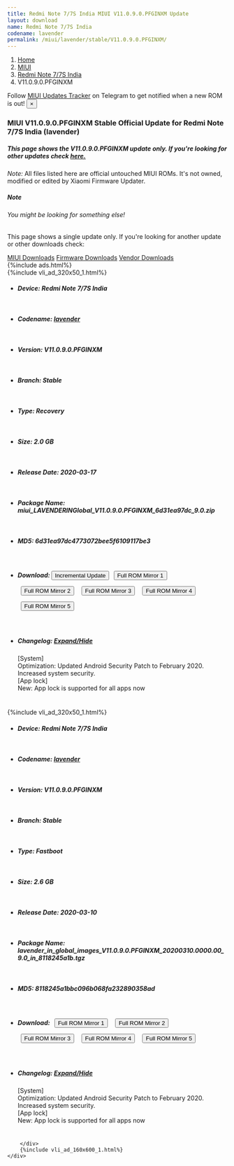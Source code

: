 ```yaml
---
title: Redmi Note 7/7S India MIUI V11.0.9.0.PFGINXM Update
layout: download
name: Redmi Note 7/7S India
codename: lavender
permalink: /miui/lavender/stable/V11.0.9.0.PFGINXM/
---
```

<nav aria-label="breadcrumb">
    <ol class="breadcrumb">
        <li class="breadcrumb-item"><a href="/">Home</a></li>
        <li class="breadcrumb-item"><a href="/miui/">MIUI</a></li>
        <li class="breadcrumb-item"><a href="/miui/lavender/">Redmi Note 7/7S India</a></li>
        <li class="breadcrumb-item active" aria-current="page">V11.0.9.0.PFGINXM</li>
    </ol>
</nav>
<div class="alert alert-primary alert-dismissible fade show" role="alert">
    Follow <a href="https://t.me/MIUIUpdatesTracker" class="alert-link">MIUI Updates Tracker</a> on Telegram to get
    notified when a new ROM is out!
    <button type="button" class="close" data-dismiss="alert" aria-label="Close">
        <span aria-hidden="true">&times;</span>
    </button>
</div>
<div class="col-12 mx-auto">
    <h3 class="title bg-light p-2 rounded">MIUI V11.0.9.0.PFGINXM Stable Official Update for Redmi Note 7/7S India (lavender)</h3>
    <h5>This page shows the V11.0.9.0.PFGINXM update only. If you're looking for other updates check
        <a href="/miui/lavender/">here.</a></h5>
    <p><i>Note: </i>All files listed here are official untouched MIUI ROMs.
        It's not owned, modified or edited by Xiaomi Firmware Updater.</p>
    <div class="card">
        <div class="card-body">
            <h5 class="card-title">Note</h5>
            <h6 class="card-subtitle mb-2 text-muted">You might be looking for something else!</h6>
            <p class="card-text">This page shows a single update only.
                If you're looking for another update or other downloads check:</p>
            <a href="/miui/" class="card-link">MIUI Downloads</a>
            <a href="/firmware/" class="card-link">Firmware Downloads</a>
            <a href="/vendor/" class="card-link">Vendor Downloads</a>
        </div>
    </div>
    {%include ads.html%}
    <div class="row justify-content-center">
        <div class="col-10" id="downloads">
                    <div class="card card-body">
            {%include vli_ad_320x50_1.html%}
            <ul class="list-unstyled">
                <li style="padding-bottom: 10px;">
                    <h5><b>Device: </b>Redmi Note 7/7S India</h5>
                </li>
                <li style="padding-bottom: 10px;">
                    <h5><b>Codename: </b> <a href="/miui/lavender/" target="_blank">lavender</a> </h5>
                </li>
                <li style="padding-bottom: 10px;">
                    <h5><b>Version: </b>V11.0.9.0.PFGINXM</h5>
                </li>
                <li style="padding-bottom: 10px;">
                    <h5><b>Branch: </b>Stable</h5>
                </li>
                <li style="padding-bottom: 10px;">
                    <h5><b>Type: </b>Recovery</h5>
                </li>
                <li style="padding-bottom: 10px;">
                    <h5><b>Size: </b>2.0 GB</h5>
                </li>
                <li style="padding-bottom: 10px;">
                    <h5><b>Release Date: </b>2020-03-17</h5>
                </li>
                <li style="padding-bottom: 10px;">
                    <h5><b>Package Name: </b><span id="filename" class="text-dark">miui_LAVENDERINGlobal_V11.0.9.0.PFGINXM_6d31ea97dc_9.0.zip</span></h5>
                </li>
                <li style="padding-bottom: 10px;">
                    <h5><b>MD5: </b><span id="md5" class="text-muted">6d31ea97dc4773072bee5f6109117be3</span></h5>
                </li>
                <li style="padding-bottom: 10px;">
                    <h5><b>Download: </b><button type="button" id="incremental_download" class="btn btn-warning" onclick="window.open('https://bigota.d.miui.com/V11.0.9.0.PFGINXM/miui-blockota-lavender_in_global-V11.0.6.0.PFGINXM-V11.0.9.0.PFGINXM-038bdab6b2-9.0.zip', '_blank');"><i class="fa fa-download"></i> Incremental Update</button> <button type="button" id="download" class="btn btn-primary" style="margin: 7px;" onclick="window.open('https://cdnorg.d.miui.com/V11.0.9.0.PFGINXM/miui_LAVENDERINGlobal_V11.0.9.0.PFGINXM_6d31ea97dc_9.0.zip', '_blank');"><i class="fa fa-download"></i> Full ROM Mirror 1</button> <button type="button" id="download" class="btn btn-primary" style="margin: 7px;" onclick="window.open('https://bkt-sgp-miui-ota-update-alisgp.oss-ap-southeast-1.aliyuncs.com/V11.0.9.0.PFGINXM/miui_LAVENDERINGlobal_V11.0.9.0.PFGINXM_6d31ea97dc_9.0.zip', '_blank');"><i class="fa fa-download"></i> Full ROM Mirror 2</button> <button type="button" id="download" class="btn btn-primary" style="margin: 7px;" onclick="window.open('https://bn.d.miui.com/V11.0.9.0.PFGINXM/miui_LAVENDERINGlobal_V11.0.9.0.PFGINXM_6d31ea97dc_9.0.zip', '_blank');"><i class="fa fa-download"></i> Full ROM Mirror 3</button> <button type="button" id="download" class="btn btn-primary" style="margin: 7px;" onclick="window.open('https://bigota.d.miui.com/V11.0.9.0.PFGINXM/miui_LAVENDERINGlobal_V11.0.9.0.PFGINXM_6d31ea97dc_9.0.zip', '_blank');"><i class="fa fa-download"></i> Full ROM Mirror 4</button> <button type="button" id="download" class="btn btn-primary" style="margin: 7px;" onclick="window.open('https://hugeota.d.miui.com/V11.0.9.0.PFGINXM/miui_LAVENDERINGlobal_V11.0.9.0.PFGINXM_6d31ea97dc_9.0.zip', '_blank');"><i class="fa fa-download"></i> Full ROM Mirror 5</button></h5>
                </li>
                <li style="padding-bottom: 10px;">
                    <h5><b>Changelog: </b><a href="#lavender_1_changelog" data-toggle="collapse" role="button"
                            aria-expanded="false" aria-controls="lavender_1_changelog"> <i class="fa fa-arrow-down"
                                aria-hidden="true"></i> Expand/Hide</a></h5>
                    <div class="collapse" id="lavender_1_changelog">
                        <p id="changelog_text">[System]<br>Optimization: Updated Android Security Patch to February 2020. Increased system security.<br>[App lock]<br>New: App lock is supported for all apps now</p>
                    </div>
                </li>
            </ul>
        </div>
        <div class="card card-body">
            {%include vli_ad_320x50_1.html%}
            <ul class="list-unstyled">
                <li style="padding-bottom: 10px;">
                    <h5><b>Device: </b>Redmi Note 7/7S India</h5>
                </li>
                <li style="padding-bottom: 10px;">
                    <h5><b>Codename: </b> <a href="/miui/lavender/" target="_blank">lavender</a> </h5>
                </li>
                <li style="padding-bottom: 10px;">
                    <h5><b>Version: </b>V11.0.9.0.PFGINXM</h5>
                </li>
                <li style="padding-bottom: 10px;">
                    <h5><b>Branch: </b>Stable</h5>
                </li>
                <li style="padding-bottom: 10px;">
                    <h5><b>Type: </b>Fastboot</h5>
                </li>
                <li style="padding-bottom: 10px;">
                    <h5><b>Size: </b>2.6 GB</h5>
                </li>
                <li style="padding-bottom: 10px;">
                    <h5><b>Release Date: </b>2020-03-10</h5>
                </li>
                <li style="padding-bottom: 10px;">
                    <h5><b>Package Name: </b><span id="filename" class="text-dark">lavender_in_global_images_V11.0.9.0.PFGINXM_20200310.0000.00_9.0_in_8118245a1b.tgz</span></h5>
                </li>
                <li style="padding-bottom: 10px;">
                    <h5><b>MD5: </b><span id="md5" class="text-muted">8118245a1bbc096b068fa232890358ad</span></h5>
                </li>
                <li style="padding-bottom: 10px;">
                    <h5><b>Download: </b> <button type="button" id="download" class="btn btn-primary" style="margin: 7px;" onclick="window.open('https://cdnorg.d.miui.com/V11.0.9.0.PFGINXM/lavender_in_global_images_V11.0.9.0.PFGINXM_20200310.0000.00_9.0_in_8118245a1b.tgz', '_blank');"><i class="fa fa-download"></i> Full ROM Mirror 1</button> <button type="button" id="download" class="btn btn-primary" style="margin: 7px;" onclick="window.open('https://bkt-sgp-miui-ota-update-alisgp.oss-ap-southeast-1.aliyuncs.com/V11.0.9.0.PFGINXM/lavender_in_global_images_V11.0.9.0.PFGINXM_20200310.0000.00_9.0_in_8118245a1b.tgz', '_blank');"><i class="fa fa-download"></i> Full ROM Mirror 2</button> <button type="button" id="download" class="btn btn-primary" style="margin: 7px;" onclick="window.open('https://bn.d.miui.com/V11.0.9.0.PFGINXM/lavender_in_global_images_V11.0.9.0.PFGINXM_20200310.0000.00_9.0_in_8118245a1b.tgz', '_blank');"><i class="fa fa-download"></i> Full ROM Mirror 3</button> <button type="button" id="download" class="btn btn-primary" style="margin: 7px;" onclick="window.open('https://bigota.d.miui.com/V11.0.9.0.PFGINXM/lavender_in_global_images_V11.0.9.0.PFGINXM_20200310.0000.00_9.0_in_8118245a1b.tgz', '_blank');"><i class="fa fa-download"></i> Full ROM Mirror 4</button> <button type="button" id="download" class="btn btn-primary" style="margin: 7px;" onclick="window.open('https://hugeota.d.miui.com/V11.0.9.0.PFGINXM/lavender_in_global_images_V11.0.9.0.PFGINXM_20200310.0000.00_9.0_in_8118245a1b.tgz', '_blank');"><i class="fa fa-download"></i> Full ROM Mirror 5</button></h5>
                </li>
                <li style="padding-bottom: 10px;">
                    <h5><b>Changelog: </b><a href="#lavender_2_changelog" data-toggle="collapse" role="button"
                            aria-expanded="false" aria-controls="lavender_2_changelog"> <i class="fa fa-arrow-down"
                                aria-hidden="true"></i> Expand/Hide</a></h5>
                    <div class="collapse" id="lavender_2_changelog">
                        <p id="changelog_text">[System]<br>Optimization: Updated Android Security Patch to February 2020. Increased system security.<br>[App lock]<br>New: App lock is supported for all apps now</p>
                    </div>
                </li>
            </ul>
        </div>

        </div>
        {%include vli_ad_160x600_1.html%}
    </div>
</div>
